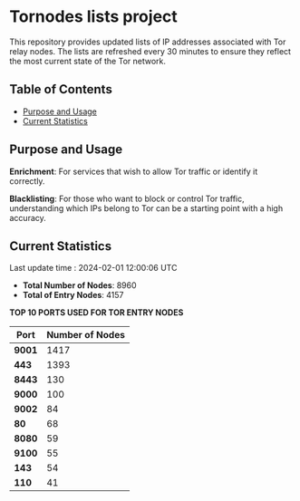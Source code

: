 # Tornodes lists project

This repository provides updated lists of IP addresses associated with Tor relay nodes. The lists are refreshed every 30 minutes to ensure they reflect the most current state of the Tor network.

## Table of Contents

- [Purpose and Usage](#purpose-and-usage)
- [Current Statistics](#current-statistics)


## Purpose and Usage

**Enrichment**: For services that wish to allow Tor traffic or identify it correctly.

**Blacklisting**: For those who want to block or control Tor traffic, understanding which IPs belong to Tor can be a starting point with a high accuracy.

## Current Statistics

Last update time : 2024-02-01 12:00:06 UTC

- **Total Number of Nodes**: 8960
- **Total of Entry Nodes**: 4157

**TOP 10 PORTS USED FOR TOR ENTRY NODES**

| **Port** | **Number of Nodes** |
|------|-----------------|
| **9001**   | 1417  |
| **443**   | 1393  |
| **8443**   | 130  |
| **9000**   | 100  |
| **9002**   | 84  |
| **80**   | 68  |
| **8080**   | 59  |
| **9100**   | 55  |
| **143**   | 54  |
| **110**   | 41  |

